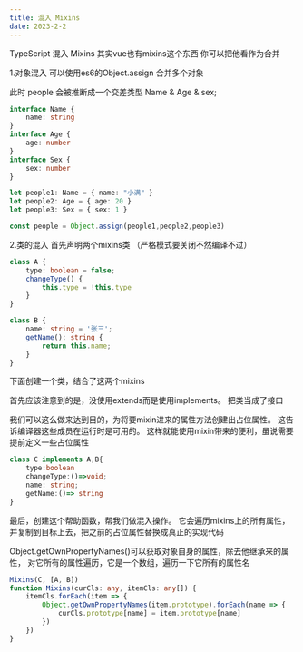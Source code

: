 ```yaml
---
title: 混入 Mixins
date: 2023-2-2
---
```

TypeScript 混入 Mixins 其实vue也有mixins这个东西 你可以把他看作为合并

1.对象混入
可以使用es6的Object.assign 合并多个对象

此时 people 会被推断成一个交差类型 Name & Age & sex;

```typescript
interface Name {
    name: string
}
interface Age {
    age: number
}
interface Sex {
    sex: number
}

let people1: Name = { name: "小满" }
let people2: Age = { age: 20 }
let people3: Sex = { sex: 1 }

const people = Object.assign(people1,people2,people3)
```

2.类的混入
首先声明两个mixins类 （严格模式要关闭不然编译不过）

```typescript
class A {
    type: boolean = false;
    changeType() {
        this.type = !this.type
    }
}

class B {
    name: string = '张三';
    getName(): string {
        return this.name;
    }
}
```

下面创建一个类，结合了这两个mixins

首先应该注意到的是，没使用extends而是使用implements。 把类当成了接口

我们可以这么做来达到目的，为将要mixin进来的属性方法创建出占位属性。 这告诉编译器这些成员在运行时是可用的。 这样就能使用mixin带来的便利，虽说需要提前定义一些占位属性

```typescript
class C implements A,B{
    type:boolean
    changeType:()=>void;
    name: string;
    getName:()=> string
}
```

最后，创建这个帮助函数，帮我们做混入操作。 它会遍历mixins上的所有属性，并复制到目标上去，把之前的占位属性替换成真正的实现代码

Object.getOwnPropertyNames()可以获取对象自身的属性，除去他继承来的属性，
对它所有的属性遍历，它是一个数组，遍历一下它所有的属性名

```typescript
Mixins(C, [A, B])
function Mixins(curCls: any, itemCls: any[]) {
    itemCls.forEach(item => {
        Object.getOwnPropertyNames(item.prototype).forEach(name => {
            curCls.prototype[name] = item.prototype[name]
        })
    })
}
```

